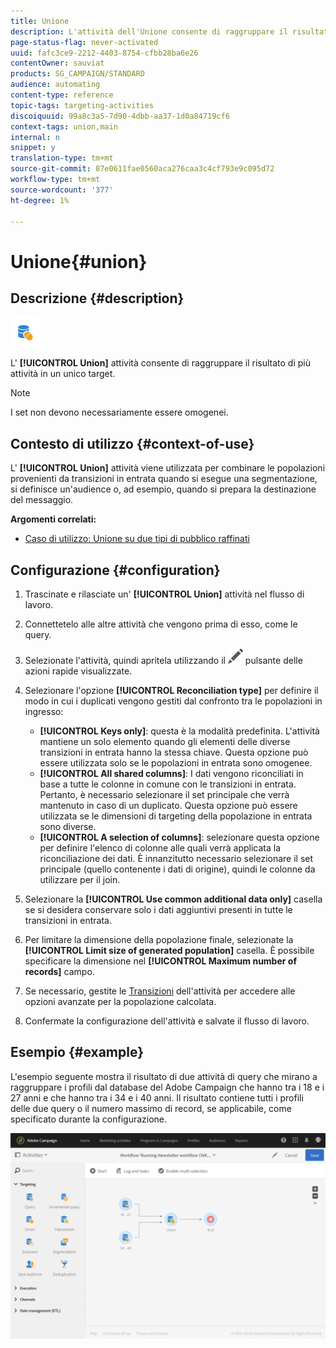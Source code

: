 ```yaml
---
title: Unione
description: L'attività dell'Unione consente di raggruppare il risultato di più attività in un unico obiettivo.
page-status-flag: never-activated
uuid: fafc3ce9-2212-4403-8754-cfbb28ba6e26
contentOwner: sauviat
products: SG_CAMPAIGN/STANDARD
audience: automating
content-type: reference
topic-tags: targeting-activities
discoiquuid: 99a8c3a5-7d90-4dbb-aa37-1d0a84719cf6
context-tags: union,main
internal: n
snippet: y
translation-type: tm+mt
source-git-commit: 87e0611fae0560aca276caa3c4cf793e9c095d72
workflow-type: tm+mt
source-wordcount: '377'
ht-degree: 1%

---
```



# Unione{#union}

## Descrizione {#description}

![](assets/union.png)

L&#39; **[!UICONTROL Union]** attività consente di raggruppare il risultato di più attività in un unico target.

>[!NOTE]
>
>I set non devono necessariamente essere omogenei.

## Contesto di utilizzo {#context-of-use}

L&#39; **[!UICONTROL Union]** attività viene utilizzata per combinare le popolazioni provenienti da transizioni in entrata quando si esegue una segmentazione, si definisce un&#39;audience o, ad esempio, quando si prepara la destinazione del messaggio.

**Argomenti correlati:**

* [Caso di utilizzo: Unione su due tipi di pubblico raffinati](../../automating/using/union-on-two-refined-audiences.md)

## Configurazione {#configuration}

1. Trascinate e rilasciate un&#39; **[!UICONTROL Union]** attività nel flusso di lavoro.
1. Connettetelo alle altre attività che vengono prima di esso, come le query.
1. Selezionate l&#39;attività, quindi apritela utilizzando il ![](assets/edit_darkgrey-24px.png) pulsante delle azioni rapide visualizzate.
1. Selezionare l&#39;opzione **[!UICONTROL Reconciliation type]** per definire il modo in cui i duplicati vengono gestiti dal confronto tra le popolazioni in ingresso:

   * **[!UICONTROL Keys only]**: questa è la modalità predefinita. L&#39;attività mantiene un solo elemento quando gli elementi delle diverse transizioni in entrata hanno la stessa chiave. Questa opzione può essere utilizzata solo se le popolazioni in entrata sono omogenee.
   * **[!UICONTROL All shared columns]**: I dati vengono riconciliati in base a tutte le colonne in comune con le transizioni in entrata. Pertanto, è necessario selezionare il set principale che verrà mantenuto in caso di un duplicato. Questa opzione può essere utilizzata se le dimensioni di targeting della popolazione in entrata sono diverse.
   * **[!UICONTROL A selection of columns]**: selezionare questa opzione per definire l&#39;elenco di colonne alle quali verrà applicata la riconciliazione dei dati. È innanzitutto necessario selezionare il set principale (quello contenente i dati di origine), quindi le colonne da utilizzare per il join.

1. Selezionare la **[!UICONTROL Use common additional data only]** casella se si desidera conservare solo i dati aggiuntivi presenti in tutte le transizioni in entrata.
1. Per limitare la dimensione della popolazione finale, selezionate la **[!UICONTROL Limit size of generated population]** casella. È possibile specificare la dimensione nel **[!UICONTROL Maximum number of records]** campo.
1. Se necessario, gestite le [Transizioni](../../automating/using/activity-properties.md) dell&#39;attività per accedere alle opzioni avanzate per la popolazione calcolata.
1. Confermate la configurazione dell&#39;attività e salvate il flusso di lavoro.

## Esempio {#example}

L&#39;esempio seguente mostra il risultato di due attività di query che mirano a raggruppare i profili dal database del Adobe Campaign  che hanno tra i 18 e i 27 anni e che hanno tra i 34 e i 40 anni. Il risultato contiene tutti i profili delle due query o il numero massimo di record, se applicabile, come specificato durante la configurazione.

![](assets/wkf_union_example.png)